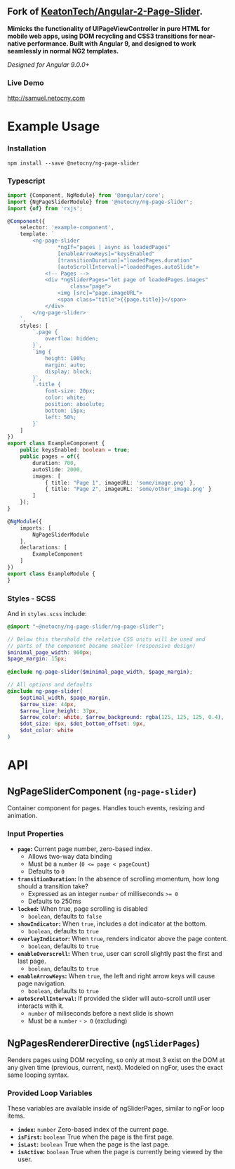 **Fork of [KeatonTech/Angular-2-Page-Slider](https://github.com/KeatonTech/Angular-2-Page-Slider).**
---

**Mimicks the functionality of UIPageViewController in pure HTML for mobile web apps, using
DOM recycling and CSS3 transitions for near-native performance. Built with Angular 9, and
designed to work seamlessly in normal NG2 templates.**

*Designed for Angular 9.0.0+*

### Live Demo
http://samuel.netocny.com

# Example Usage

### Installation
```
npm install --save @netocny/ng-page-slider
```

### Typescript

```typescript
import {Component, NgModule} from '@angular/core';
import {NgPageSliderModule} from '@netocny/ng-page-slider';   
import {of} from 'rxjs';

@Component({
	selector: 'example-component',
	template: `
		<ng-page-slider
                *ngIf="pages | async as loadedPages"
                [enableArrowKeys]="keysEnabled"
                [transitionDuration]="loadedPages.duration"
                [autoScrollInterval]="loadedPages.autoSlide">
            <!-- Pages -->
            <div *ngSliderPages="let page of loadedPages.images" 
                    class="page">
                <img [src]="page.imageURL">
                <span class="title">{{page.title}}</span>
            </div>
        </ng-page-slider>
	`,
    styles: [
        `.page {
            overflow: hidden;   
        }`,
        `img {
            height: 100%;
            margin: auto;
            display: block;
        }`,
        `.title {
            font-size: 20px;
            color: white;
            position: absolute;
            bottom: 15px;
            left: 50%;
        }`
    ]
})
export class ExampleComponent {    
    public keysEnabled: boolean = true;
	public pages = of({   
        duration: 700,
        autoSlide: 2000,
        images: [
		    { title: "Page 1", imageURL: 'some/image.png' },
		    { title: "Page 2", imageURL: 'some/other_image.png' }
	    ] 
    });
} 

@NgModule({
	imports: [
		NgPageSliderModule
	],
	declarations: [
		ExampleComponent
	]
})
export class ExampleModule {
}
```

### Styles - SCSS
And in `styles.scss` include:
```scss
@import "~@netocny/ng-page-slider/ng-page-slider";

// Below this thershold the relative CSS units will be used and 
// parts of the component became smaller (responsive design)
$minimal_page_width: 900px;                          
$page_margin: 15px;        
         
@include ng-page-slider($minimal_page_width, $page_margin);

// All options and defaults
@include ng-page-slider(
    $optimal_width, $page_margin,
    $arrow_size: 44px,
    $arrow_line_height: 37px,
    $arrow_color: white, $arrow_background: rgba(125, 125, 125, 0.4),
    $dot_size: 6px, $dot_bottom_offset: 9px,
    $dot_color: white
)
```

# API

## NgPageSliderComponent (`ng-page-slider`)
Container component for pages. Handles touch events, resizing and animation.

### Input Properties
- **`page`:** Current page number, zero-based index.
	- Allows two-way data binding
	- Must be a `number` (`0 <= page < pageCount`)
	- Defaults to `0`
- **`transitionDuration`:** In the absence of scrolling momentum, how long should a transition take?
	- Expressed as an integer `number` of milliseconds `>= 0`
	- Defaults to 250ms
- **`locked`:** When true, page scrolling is disabled 
	- `boolean`, defaults to `false`
- **`showIndicator`:** When `true`, includes a dot indicator at the bottom.
	- `boolean`, defaults to `true`
- **`overlayIndicator`:** When `true`, renders indicator above the page content.
	- `boolean`, defaults to `true`
- **`enableOverscroll`:** When `true`, user can scroll slightly past the first and last page.
	- `boolean`, defaults to `true`
- **`enableArrowKeys`:** When `true`, the left and right arrow keys will cause page navigation.
	- `boolean`, defaults to `true`
- **`autoScrollInterval`:** If provided the slider will auto-scroll until user interacts with it.
	- `number` of miliseconds before a next slide is shown
	- Must be a `number` - `> 0` (excluding)

## NgPagesRendererDirective (`ngSliderPages`)
Renders pages using DOM recycling, so only at most 3 exist on the DOM at any given time
(previous, current, next). Modeled on ngFor, uses the exact same looping syntax.

### Provided Loop Variables
These variables are available inside of ngSliderPages, similar to ngFor loop items.

- **`index`:** `number` Zero-based index of the current page.
- **`isFirst`:** `boolean` True when the page is the first page.
- **`isLast`:** `boolean` True when the page is the last page.
- **`isActive`:** `boolean` True when the page is currently being viewed by the user.
